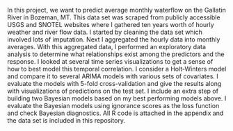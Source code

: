 In this project, we want to predict average monthly waterflow on the Gallatin River in Bozeman, MT. This data set was scraped from publicly accessible USGS and SNOTEL websites where I gathered ten years worth of hourly weather and river flow data. I started by cleaning the data set which involved lots of imputation. Next I aggregated the hourly data into monthly averages. With this aggregated data, I performed an exploratory data analysis to determine what relationships exist among the predictors and the response. I looked at several time series visualizations to get a sense of how to best model this temporal correlation. I consider a Holt-Winters model and compare it to several ARIMA models with various sets of covariates. I evaluate the models with 5-fold cross-validation and give the results along with visualizations of predictions on the test set. I include an extra step of building two Bayesian models based on my best performing models above. I evaluate the Bayesian models using ignorance scores as the loss function and check Bayesian diagnostics. All R code is attached in the appendix and the data set is included in this repository.
